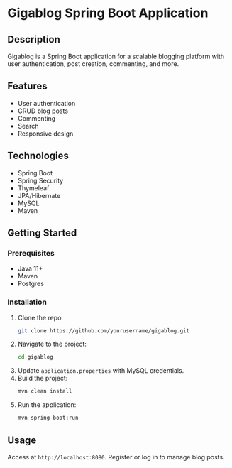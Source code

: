 # Gigablog Spring Boot Application

## Description
Gigablog is a Spring Boot application for a scalable blogging platform with user authentication, post creation, commenting, and more.

## Features
- User authentication
- CRUD blog posts
- Commenting
- Search
- Responsive design

## Technologies
- Spring Boot
- Spring Security
- Thymeleaf
- JPA/Hibernate
- MySQL
- Maven

## Getting Started
### Prerequisites
- Java 11+
- Maven
- Postgres

### Installation
1. Clone the repo:
    ```sh
    git clone https://github.com/yourusername/gigablog.git
    ```
2. Navigate to the project:
    ```sh
    cd gigablog
    ```
3. Update `application.properties` with MySQL credentials.
4. Build the project:
    ```sh
    mvn clean install
    ```
5. Run the application:
    ```sh
    mvn spring-boot:run
    ```

## Usage
Access at `http://localhost:8080`. Register or log in to manage blog posts.
